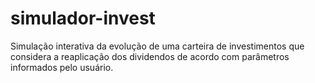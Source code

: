 # simulador-invest
Simulação interativa da evolução de uma carteira de investimentos que considera a reaplicação dos dividendos de acordo com parâmetros informados pelo usuário.
